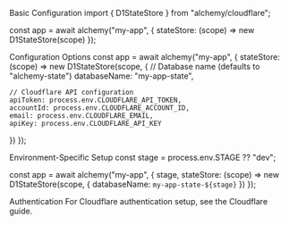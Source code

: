Basic Configuration
import { D1StateStore } from "alchemy/cloudflare";

const app = await alchemy("my-app", {
  stateStore: (scope) => new D1StateStore(scope)
});

Configuration Options
const app = await alchemy("my-app", {
  stateStore: (scope) => new D1StateStore(scope, {
    // Database name (defaults to "alchemy-state")
    databaseName: "my-app-state",

    // Cloudflare API configuration
    apiToken: process.env.CLOUDFLARE_API_TOKEN,
    accountId: process.env.CLOUDFLARE_ACCOUNT_ID,
    email: process.env.CLOUDFLARE_EMAIL,
    apiKey: process.env.CLOUDFLARE_API_KEY
  })
});

Environment-Specific Setup
const stage = process.env.STAGE ?? "dev";

const app = await alchemy("my-app", {
  stage,
  stateStore: (scope) => new D1StateStore(scope, {
    databaseName: `my-app-state-${stage}`
  })
});

Authentication
For Cloudflare authentication setup, see the Cloudflare guide.